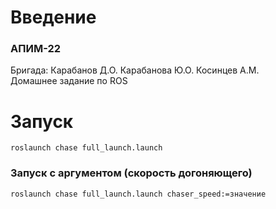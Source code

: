 <h1>Введение</h1>
<h3>АПИМ-22</h3>
Бригада:
Карабанов Д.О. Карабанова Ю.О. Косинцев А.М.
<br>
Домашнее задание по ROS

<h1>Запуск</h1>
<code>roslaunch chase full_launch.launch</code>
<h3>Запуск с аргументом (скорость догоняющего)</h3>
<code>roslaunch chase full_launch.launch chaser_speed:=значение</code>

